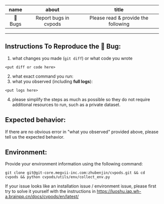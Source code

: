 |name|about|title|
|:-:|:-:|:-:|
|🐛 Bugs|Report bugs in cvpods|Please read & provide the following|

---

## Instructions To Reproduce the 🐛 Bug:

1. what changes you made (`git diff`) or what code you wrote
```
<put diff or code here>
```
2. what exact command you run:
3. what you observed (including __full logs__):
```
<put logs here>
```
4. please simplify the steps as much as possible so they do not require additional resources to
	 run, such as a private dataset.

## Expected behavior:

If there are no obvious error in "what you observed" provided above,
please tell us the expected behavior.

## Environment:

Provide your environment information using the following command:
```
git clone git@git-core.megvii-inc.com:zhubenjin/cvpods.git && cd cvpods && python cvpods/utils/env/collect_env.py
```

If your issue looks like an installation issue / environment issue,
please first try to solve it yourself with the instructions in
https://luoshu.iap.wh-a.brainpp.cn/docs/cvpods/en/latest/
